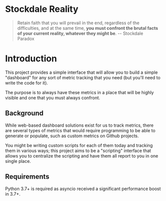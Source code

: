 # Stockdale Reality

> Retain faith that you will prevail in the end, regardless of the difficulties, and at the same time, **you must confront the brutal facts of your current reality, whatever they might be**.
> -- Stockdale Paradox

# Introduction

This project provides a simple interface that will allow you to build a simple
"dashboard" for any sort of metric tracking that you need (but you'll need to
write the code for it).

The purpose is to always have these metrics in a place that will be highly
visible and one that you must always confront.

## Background

While web-based dashboard solutions exist for us to track metrics, there are
several types of metrics that would require programming to be able to generate
or populate, such as custom metrics on Github projects.

You might be writing custom scripts for each of them today and tracking them in
various ways; this project aims to be a "scripting" interface that allows you to
centralize the scripting and have them all report to you in one single place.

## Requirements

Python 3.7+ is required as asyncio received a significant performance boost in 3.7+.
